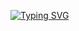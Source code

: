 [![Typing SVG](https://readme-typing-svg.demolab.com?font=Fira+Code&weight=600&pause=1000&color=F2ECF7&width=435&lines=im+programor)](https://git.io/typing-svg)

